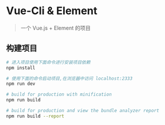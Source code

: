# Vue-Cli & Element

> 一个 Vue.js + Element 的项目

## 构建项目

``` bash
# 进入项目使用下面命令进行安装项目依赖
npm install

# 使用下面的命令启动项目,在浏览器中访问 localhost:2333
npm run dev

# build for production with minification
npm run build

# build for production and view the bundle analyzer report
npm run build --report
```

